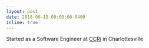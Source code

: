 ```yaml
---
layout: post
date: 2018-06-19 09:00:00-0400
inline: true
---
```


Started as a Software Engineer at [CCRi][1] in Charlottesville


[1]: https://ccri.com/
